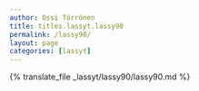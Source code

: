 ```yaml
---
author: Ossi Törrönen
title: titles.lassyt.lassy90
permalink: /lassy90/
layout: page
categories: [lassyt]
---
```

{% translate_file _lassyt/lassy90/lassy90.md %}